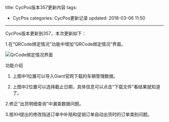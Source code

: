 title: CycPos版本357更新内容
tags:
  - CycPos
categories: CycPos更新记录
updated: 2018-03-06 11:50
---
CycPos版本更新到357，本次更新如下：

1.在“QRCode绑定情况”功能中增加“QRCode绑定情况”界面。

![QrCode绑定情况界面](/imgs/qrcode1.jpg)

功能介绍

  1. 上图中1位置可以导入Giant官网下载的车辆管理数据。
  
  2. 上图中2位置可以选择截止日期，具体信息可以点击“下载文件”看结果就知道了。
  
2.修正“出货明细查询”中漏查数据问题。

3.按XH提出的修改指送订单中补赔和促销订单自动出货时的订单类别问题。
